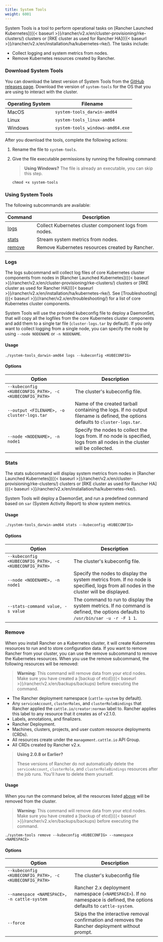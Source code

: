 ```yaml
---
title: System Tools
weight: 6001
---
```


System Tools is a tool to perform operational tasks on [Rancher Launched Kubernetes]({{< baseurl >}}/rancher/v2.x/en/cluster-provisioning/rke-clusters/) clusters or [RKE cluster as used for Rancher HA]({{< baseurl >}}/rancher/v2.x/en/installation/ha/kubernetes-rke/). The tasks include:

* Collect logging and system metrics from nodes.
* Remove Kubernetes resources created by Rancher.

### Download System Tools

You can download the latest version of System Tools from the [GitHub releases page](https://github.com/rancher/system-tools/releases/latest). Download the version of `system-tools` for the OS that you are using to interact with the cluster.

Operating System | Filename
-----------------|-----
MacOS            | `system-tools_darwin-amd64`
Linux            | `system-tools_linux-amd64`
Windows          | `system-tools_windows-amd64.exe`

After you download the tools, complete the following actions:

1. Rename the file to `system-tools`.

1. Give the file executable permissions by running the following command:

    > **Using Windows?**
    The file is already an executable, you can skip this step.

    ```
    chmod +x system-tools
    ```

### Using System Tools

The following subcommands are available:

| Command | Description
|---|---
| [logs](#logs) | Collect Kubernetes cluster component logs from nodes.
| [stats](#stats) | Stream system metrics from nodes.
| [remove](#remove) | Remove Kubernetes resources created by Rancher.

### Logs

The logs subcommand will collect log files of core Kubernetes cluster components from nodes in [Rancher Launched Kubernetes]({{< baseurl >}}/rancher/v2.x/en/cluster-provisioning/rke-clusters/) clusters or [RKE cluster as used for Rancher HA]({{< baseurl >}}/rancher/v2.x/en/installation/ha/kubernetes-rke/). See [Troubleshooting]({{< baseurl >}}//rancher/v2.x/en/troubleshooting/) for a list of core Kubernetes cluster components.

System Tools will use the provided kubeconfig file to deploy a DaemonSet, that will copy all the logfiles from the core Kubernetes cluster components and add them to a single tar file (`cluster-logs.tar` by default). If you only want to collect logging from a single node, you can specify the node by using `--node NODENAME` or `-n NODENAME`.

#### Usage

```
./system-tools_darwin-amd64 logs --kubeconfig <KUBECONFIG>
```

#### Options

| Option                                                 | Description
| ------------------------------------------------------ | ------------------------------------------------------
| `--kubeconfig <KUBECONFIG_PATH>, -c <KUBECONFIG_PATH>` | The cluster's kubeconfig file.
| `--output <FILENAME>, -o cluster-logs.tar`             | Name of the created tarball containing the logs. If no output filename is defined, the options defaults to `cluster-logs.tar`.
| `--node <NODENAME>, -n node1`                         | Specify the nodes to collect the logs from. If no node is specified, logs from all nodes in the cluster will be collected.

### Stats

The stats subcommand will display system metrics from nodes in [Rancher Launched Kubernetes]({{< baseurl >}}/rancher/v2.x/en/cluster-provisioning/rke-clusters/) clusters or [RKE cluster as used for Rancher HA]({{< baseurl >}}/rancher/v2.x/en/installation/ha/kubernetes-rke/).

System Tools will deploy a DaemonSet, and run a predefined command based on `sar` (System Activity Report) to show system metrics.

#### Usage

```
./system-tools_darwin-amd64 stats --kubeconfig <KUBECONFIG>
```

#### Options

| Option                                                 | Description
| ------------------------------------------------------ | ------------------------------
| `--kubeconfig <KUBECONFIG_PATH>, -c <KUBECONFIG_PATH>` | The cluster's kubeconfig file.
| `--node <NODENAME>, -n node1`                          | Specify the nodes to display the system metrics from. If no node is specified, logs from all nodes in the cluster will be displayed.
| `--stats-command value, -s value`                      | The command to run to display the system metrics. If no command is defined, the options defaults to `/usr/bin/sar -u -r -F 1 1`.

### Remove

When you install Rancher on a Kubernetes cluster, it will create Kubernetes resources to run and to store configuration data. If you want to remove Rancher from your cluster, you can use the remove subcommand to remove the Kubernetes resources. When you use the remove subcommand, the following resources will be removed:

>**Warning:** This command will remove data from your etcd nodes. Make sure you have created a [backup of etcd]({{< baseurl >}}/rancher/v2.x/en/backups/backups) before executing the command.

- The Rancher deployment namespace (`cattle-system` by default).
- Any `serviceAccount`, `clusterRoles`, and `clusterRoleBindings` that Rancher applied the `cattle.io/creator:norman` label to. Rancher applies this label to any resource that it creates as of v2.1.0.
- Labels, annotations, and finalizers.
- Rancher Deployment.
- Machines, clusters, projects, and user custom resource deployments (CRDs).
- All resources create under the `management.cattle.io` API Group.
- All CRDs created by Rancher v2.x.

>**Using 2.0.8 or Earlier?**
>
>These versions of Rancher do not automatically delete the `serviceAccount`, `clusterRole`, and `clusterRoleBindings` resources after the job runs. You'll have to delete them yourself.

#### Usage

When you run the command below, all the resources listed [above](#remove) will be removed from the cluster.

>**Warning:** This command will remove data from your etcd nodes. Make sure you have created a [backup of etcd]({{< baseurl >}}/rancher/v2.x/en/backups/backups) before executing the command.

```
./system-tools remove --kubeconfig <KUBECONFIG> --namespace <NAMESPACE>
```

#### Options

| Option                                         | Description
| ---------------------------------------------- | ------------
| `--kubeconfig <KUBECONFIG_PATH>, -c <KUBECONFIG_PATH>` | The cluster's kubeconfig file
| `--namespace <NAMESPACE>, -n cattle-system`    | Rancher 2.x deployment namespace (`<NAMESPACE>`). If no namespace is defined, the options defaults to `cattle-system`.
| `--force`                                      | Skips the the interactive removal confirmation and removes the Rancher deployment without prompt.
